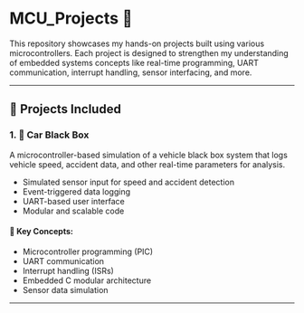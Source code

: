 # MCU_Projects 🚀

This repository showcases my hands-on projects built using various microcontrollers.
Each project is designed to strengthen my understanding of embedded systems concepts like real-time programming, UART communication, interrupt handling, sensor interfacing, and more.

---

## 📘 Projects Included

### 1. 🚗 Car Black Box
A microcontroller-based simulation of a vehicle black box system that logs vehicle speed, accident data, and other real-time parameters for analysis.

- Simulated sensor input for speed and accident detection
- Event-triggered data logging
- UART-based user interface
- Modular and scalable code

#### 🔧 Key Concepts:
- Microcontroller programming (PIC)
- UART communication
- Interrupt handling (ISRs)
- Embedded C modular architecture
- Sensor data simulation

---
